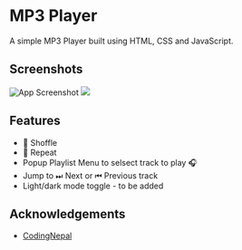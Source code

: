 
# MP3 Player

A simple MP3 Player built using HTML, CSS and JavaScript.




## Screenshots

![App Screenshot](./assets/screen-shots/image-1.png)
![](assets/screen-shots/image-2.png)


## Features

- 🔀️ Shoffle 
- 🔁 Repeat
- Popup Playlist Menu to selsect track to play 🎧
- Jump to ⏭ Next or ⏮ Previous track
- Light/dark mode toggle - to be added


## Acknowledgements

 - [CodingNepal](https://www.youtube.com/watch?v=1-CvPn4AbT4)
